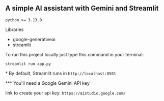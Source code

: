 ## A simple AI assistant with Gemini and Streamlit

`python >= 3.13.0`

Libraries

* google-generativeai
* streamlit

To run this project locally just type this command in your terminal:

`streamlit run app.py`

\* By default, Streamlit runs in `http://localhost:8501`

\*** You'll need a Google Gemini API key

link to create your api key: `https://aistudio.google.com/`

